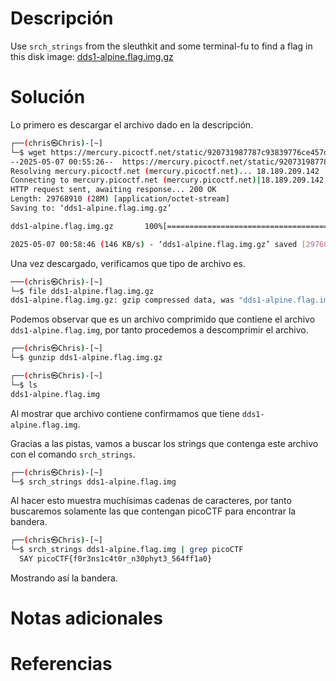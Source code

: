 # **Descripción**

Use `srch_strings` from the sleuthkit and some terminal-fu to find a flag in this disk image: [dds1-alpine.flag.img.gz](https://mercury.picoctf.net/static/920731987787c93839776ce457d5ecd6/dds1-alpine.flag.img.gz)
# **Solución**

Lo primero es descargar el archivo dado en la descripción.

```bash
┌──(chris㉿Chris)-[~]
└─$ wget https://mercury.picoctf.net/static/920731987787c93839776ce457d5ecd6/dds1-alpine.flag.img.gz
--2025-05-07 00:55:26--  https://mercury.picoctf.net/static/920731987787c93839776ce457d5ecd6/dds1-alpine.flag.img.gz
Resolving mercury.picoctf.net (mercury.picoctf.net)... 18.189.209.142
Connecting to mercury.picoctf.net (mercury.picoctf.net)|18.189.209.142|:443... connected.
HTTP request sent, awaiting response... 200 OK
Length: 29768910 (28M) [application/octet-stream]
Saving to: ‘dds1-alpine.flag.img.gz’

dds1-alpine.flag.img.gz       100%[=================================================>]  28.39M   154KB/s    in 3m 19s

2025-05-07 00:58:46 (146 KB/s) - ‘dds1-alpine.flag.img.gz’ saved [29768910/29768910]
```

Una vez descargado, verificamos que tipo de archivo es.

```bash
───(chris㉿Chris)-[~]
└─$ file dds1-alpine.flag.img.gz
dds1-alpine.flag.img.gz: gzip compressed data, was "dds1-alpine.flag.img", last modified: Tue Mar 16 00:19:24 2021, from Unix, original size modulo 2^32 134217728
```

Podemos observar que es un archivo comprimido que contiene el archivo `dds1-alpine.flag.img`, por tanto procedemos a descomprimir el archivo.

```bash
┌──(chris㉿Chris)-[~]
└─$ gunzip dds1-alpine.flag.img.gz

┌──(chris㉿Chris)-[~]
└─$ ls
dds1-alpine.flag.img
```

Al mostrar que archivo contiene confirmamos que tiene `dds1-alpine.flag.img`. 

Gracias a las pistas, vamos a buscar los strings que contenga este archivo con el comando `srch_strings`.

```bash
┌──(chris㉿Chris)-[~]
└─$ srch_strings dds1-alpine.flag.img
```

Al hacer esto muestra muchísimas cadenas de caracteres, por tanto buscaremos solamente las que contengan picoCTF para encontrar la bandera.

```bash
┌──(chris㉿Chris)-[~]
└─$ srch_strings dds1-alpine.flag.img | grep picoCTF
  SAY picoCTF{f0r3ns1c4t0r_n30phyt3_564ff1a0}
```

Mostrando así la bandera.
# **Notas adicionales**

# **Referencias**
